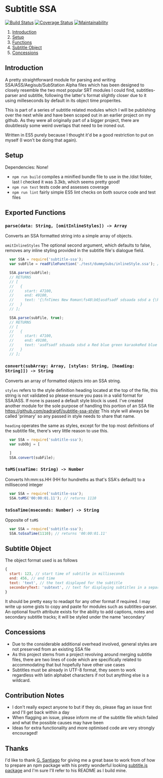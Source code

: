 # Subtitle SSA

[![Build Status](https://travis-ci.org/padraigfl/subtitle-ssa.svg?branch=master)](https://travis-ci.org/padraigfl/subtitle-ssa) [![Coverage Status](https://coveralls.io/repos/github/padraigfl/subtitle-ssa/badge.svg?branch=master)](https://coveralls.io/github/padraigfl/subtitle-ssa?branch=master) [![Maintainability](https://api.codeclimate.com/v1/badges/d30d1df26be3154dff5b/maintainability)](https://codeclimate.com/github/padraigfl/subtitle-ssa/maintainability)

1. [Introduction](#introduction)
2. [Setup](#setup)
3. [Functions](#exported-functions)
4. [Subtitle Object](#subtitle-object)
5. [Concessions](#concessions)

## Introduction

A pretty straightforward module for parsing and writing SSA/ASS/Aegisub/SubStation Alpha files which has been designed to closely resemble the two most popular SRT modules I could find, subtitles-parser and subtitle, following the latter's format slightly closer due to it using milleseconds by default in its object time properites.

This is part of a series of subtitle related modules which I will be publishing over the next while and have been scoped out in an earlier project on my github. As they were all originally part of a bigger project, there are doubtlessly some weird overlaps that need to be ironed out.

Written in ES5 purely because I thought it'd be a good restriction to put on myself (I won't be doing that again).

## Setup

Dependencies: None!

- `npm run build` compiles a minified bundle file to use in the /dist folder, last I checked it was 3.3kb, which seems pretty good!
- `npm run test` tests code and assesses coverage
- `npm run lint` fairly simple ES5 lint checks on both source code and test files

## Exported Functions

### `parse(data: String, [omitInlineStyles]) -> Array`

Converts an SSA formatted string into a simple array of objects.

`omitInlineStyles` The optional second argument, which defaults to false, removes any inline styling provided in the subtitle file's dialogue field.

```js
  var SSA = require('subtitle-ssa');
  var subFile = readFileFunction('./test/dummySubs/inlineStyle.ssa'); // check directory in repo

  SSA.parse(subFile);
  // RETURNS
  // [
  //   {
  //     start: 47100,
  //     end: 49100,
  //     text: '{\fnTimes New Roman\fs48\b0}asdfsadf sdsaada sdsd a {\k56}Red {\k70}blue {\k84}green {\k109}karaoke{\k56}Red {\k70}blue {\k84}green {\k109}karaoke',
  //   }
  // ];

  SSA.parse(subFile, true);
  // RETURNS
  // [
  //   {
  //     start: 47100,
  //     end: 49100,
  //     text: 'asdfsadf sdsaada sdsd a Red blue green karaokeRed blue green karaoke'
  //   }
  // ];
```

### `convert(subArray: Array, [styles: String, [heading: String]]) -> String`

Converts an array of formatted objects into an SSA string.

`styles` refers to the style definition heading located at the top of the file, this string is not validated so please ensure you pass in a valid format for SSA/ASS. If none is passed a default style block is used. I've created another module for the sole purpose of handling this portion of an SSA file https://github.com/padraigfl/subtitle-ssa-styler
This style will always be called 'primary' so any passed in style needs to share that name.

`heading` operates the same as styles, except for the top most definitions of the subtitle file, there's very little reason to use this.

```js
  var SSA = require('subtitle-ssa');
  var subObj = [

  ]
  SSA.convert(subFile);
```

### `toMS(ssaTime: String) -> Number`

Converts hh:mm:ss.HH (HH for hundreths as that's SSA's default) to a millisecond integer

```js
  var SSA = require('subtitle-ssa');
  SSA.toMS('00:00:01.11'); // returns 1110
```

### `toSsaTime(mseconds: Number) -> String`

Opposite of `toMS`
```js
  var SSA = require('subtitle-ssa');
  SSA.toSsaTime(1110); // returns '00:00:01.11'
```

## Subtitle Object

The object format used is as follows

```js
{
  start: 123, // start time of subtitle in milliseconds
  end: 456, // end time
  text: 'text', // the text displayed for the subtitle
  secondaryText: 'subtext', // text for displaying subtitles in a separate style, currently only used for output
}
```

It should be pretty easy to readapt for any other format if required. I may write up some gists to copy and paste for modules such as subtitles-parser. An optional fourth attribute exists for the ability to add captions, notes and secondary subtitle tracks; it will be styled under the name 'secondary'

## Concessions

- Due to the considerable additional overhead involved, general styles are not preserved from an existing SSA file
- As this project stems from a project revolving around merging subtitle files, there are two lines of code which are specifically related to accommodating that but hopefully have other use cases
- Subtitles must be already in UTF-8 format, they seem to work regardless with latin alphabet characters if not but anything else is a wildcard.

## Contribution Notes

- I don't really expect anyone to but if they do, please flag an issue first and I'll get back within a day
- When flagging an issue, please inform me of the subtitle file which failed and what the possible causes may have been
- Ideas for extra functionality and more optimised code are very strongly encouraged!

## Thanks

I'd like to thank [G. Santiago](https://github.com/gsantiago) for giving me a great base to work from of how to prepare an npm package with his pretty wonderful looking [subtitle.js package](https://github.com/gsantiago/subtitle.js/) and I'm sure I'll refer to his README as I build mine.
